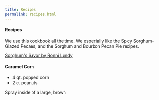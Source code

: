 ```yaml
---
title: Recipes
permalink: recipes.html
---
```


#### Recipes

We use this cookbook all the time. We especially like the Spicy Sorghum-Glazed Pecans, and the Sorghum and Bourbon Pecan Pie recipes.

[Sorghum's Savor by Ronni Lundy](https://www.amazon.com/gp/product/0813060826/ref=as_li_tl?ie=UTF8&camp=1789&creative=9325&creativeASIN=0813060826&linkCode=as2&tag=tomsvwbugrepa&linkId=978ce6df3a821522468e58aca0b58889)

#### Caramel Corn 

- 4 qt. popped corn
- 2 c. peanuts


Spray inside of a large, brown 


